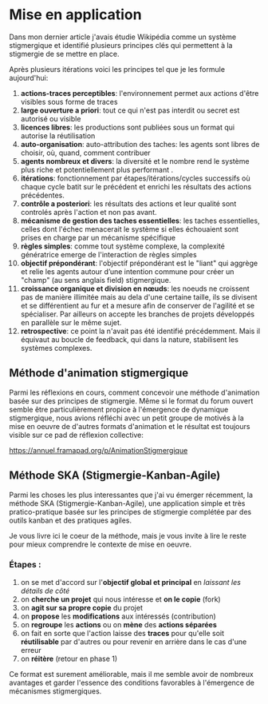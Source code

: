 # Mise en application

Dans mon dernier article j'avais étudie Wikipédia comme un système stigmergique et identifié plusieurs principes clés qui permettent à la stigmergie de se mettre en place. 

Après plusieurs itérations voici les principes tel que je les formule aujourd'hui:

1. **actions-traces perceptibles**: l'environnement permet aux actions d'être visibles sous forme de traces 
2. **large ouverture a priori**: tout ce qui n'est pas interdit ou secret est autorisé ou visible
3. **licences libres**: les productions sont publiées sous un format qui autorise la réutilisation
4. **auto-organisation**: auto-attribution des taches: les agents sont libres de choisir, où, quand, comment contribuer
5. **agents nombreux et divers**: la diversité et le nombre rend le système plus riche et potentiellement plus performant . 
6. **itérations**: fonctionnement par étapes/itérations/cycles successifs où chaque cycle batit sur le précédent et enrichi les résultats des actions précédentes.
7. **contrôle a posteriori**: les résultats des actions et leur qualité sont controlés après l'action et non pas avant.
8. **mécanisme de gestion des taches essentielles**: les taches essentielles, celles dont l'échec menacerait le système si elles échouaient sont prises en charge par un mécanisme spécifique
9. **règles simples**: comme tout système complexe, la complexité génératrice emerge de l'interaction de règles simples
10. **objectif prépondérant**: l'objectif prépondérant est le "liant" qui aggrège et relie les agents autour d’une intention commune pour créer un "champ" (au sens anglais field) stigmergique.
11. **croissance organique et division en nœuds**: les noeuds ne croissent pas de manière illimitée mais au dela d'une certaine taille, ils se divisent et se différentient au fur et a mesure afin de conserver de l'agilité et se spécialiser. Par ailleurs on accepte les branches de projets développés en parallèle sur le même sujet.
12. **retrospective**: ce point la n'avait pas été identifié précédemment. Mais il équivaut au boucle de feedback, qui dans la nature, stabilisent les systèmes complexes. 

## Méthode d'animation stigmergique

Parmi les réflexions en cours, comment concevoir une méthode d'animation basée sur des principes de stigmergie. Même si le format du forum ouvert semble être particulièrement propice à l'émergence de dynamique stigmergique, nous avions réfléchi avec un petit groupe de motivés à la mise en oeuvre de d'autres formats d'animation et le résultat est toujours visible sur ce pad de réflexion collective:

https://annuel.framapad.org/p/AnimationStigmergique

## Méthode SKA (Stigmergie-Kanban-Agile)

Parmi les choses les plus interessantes que j'ai vu émerger récemment, la méthode SKA (Stigmergie-Kanban-Agile), une application simple et très pratico-pratique basée sur les principes de stigmergie complétée par des outils kanban et des pratiques agiles.

Je vous livre ici le coeur de la méthode, mais je vous invite à lire le reste pour mieux comprendre le contexte de mise en oeuvre.

### Étapes :

1. on se met d'accord sur l'**objectif global et principal** en _laissant les détails de côté_
2. on **cherche un projet** qui nous intéresse et **on le copie** (fork)
3. on **agit sur sa propre copie** du projet
4. on **propose** les **modifications** aux intéressés (contribution)
5. on **regroupe** les **actions** ou on **mène** des **actions séparées**
6. on fait en sorte que l'action laisse des **traces** pour qu'elle soit **réutilisable** par d'autres ou pour revenir en arrière dans le cas d'une erreur 
7. on **réitère** (retour en phase 1)

Ce format est surement améliorable, mais il me semble avoir de nombreux avantages et garder l'essence des conditions favorables à l'émergence de mécanismes stigmergiques.





